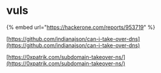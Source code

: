 # vuls

{% embed url="https://hackerone.com/reports/953719" %}

[https://github.com/indianajson/can-i-take-over-dns](https://github.com/indianajson/can-i-take-over-dns)

[https://0xpatrik.com/subdomain-takeover-ns/](https://0xpatrik.com/subdomain-takeover-ns/)

